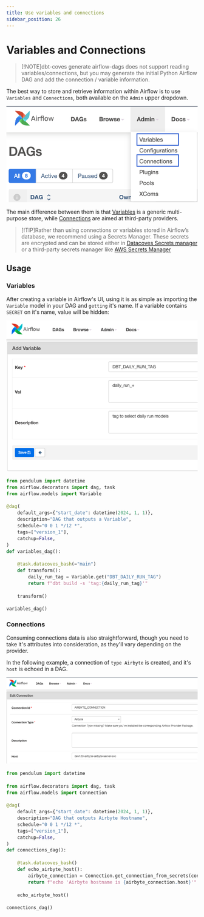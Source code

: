 ```yaml
---
title: Use variables and connections
sidebar_position: 26
---
```


# Variables and Connections

>[!NOTE]dbt-coves generate airflow-dags does not support reading variables/connections, but you may generate the initial Python Airflow DAG and add the connection / variable information.

The best way to store and retrieve information within Airflow is to use `Variables` and `Connections`, both available on the `Admin` upper dropdown.

![select More](./assets/variables_connections_ui.png)

The main difference between them is that [Variables](https://airflow.apache.org/docs/apache-airflow/2.3.1/howto/variable.html) is a generic multi-purpose store, while [Connections](https://airflow.apache.org/docs/apache-airflow/2.3.1/howto/connection.html) are aimed at third-party providers.

>[!TIP]Rather than using connections or variables stored in Airflow’s database, we recommend using a Secrets Manager. These secrets are encrypted and can be stored either in [Datacoves Secrets manager](/how-tos/airflow/use-datacoves-secrets-manager.md) or a third-party secrets manager like [AWS Secrets Manager](/how-tos/airflow/use-aws-secrets-manager)

## Usage

### Variables

After creating a variable in Airflow's UI, using it is as simple as importing the `Variable` model in your DAG and `getting` it's name. If a variable contains `SECRET` on it's name, value will be hidden:


![select More](./assets/variable_creation.png)

```python
from pendulum import datetime
from airflow.decorators import dag, task
from airflow.models import Variable

@dag(
    default_args={"start_date": datetime(2024, 1, 1)},
    description="DAG that outputs a Variable",
    schedule="0 0 1 */12 *",
    tags=["version_1"],
    catchup=False,
)
def variables_dag():

    @task.datacoves_bash(="main")
    def transform():
        daily_run_tag = Variable.get("DBT_DAILY_RUN_TAG") 
        return f"dbt build -s 'tag:{daily_run_tag}'"

    transform()

variables_dag()
```

### Connections

Consuming connections data is also straightforward, though you need to take it's attributes into consideration, as they'll vary depending on the provider.

In the following example, a connection of `type Airbyte` is created, and it's `host` is echoed in a DAG.

![select More](./assets/connection_creation.png)

```python
from pendulum import datetime

from airflow.decorators import dag, task
from airflow.models import Connection

@dag(
    default_args={"start_date": datetime(2024, 1, 1)},
    description="DAG that outputs Airbyte Hostname",
    schedule="0 0 1 */12 *",
    tags=["version_1"],
    catchup=False,
)
def connections_dag():
    
    @task.datacoves_bash()
    def echo_airbyte_host():
        airbyte_connection = Connection.get_connection_from_secrets(conn_id="AIRBYTE_CONNECTION") 
        return f"echo 'Airbyte hostname is {airbyte_connection.host}'"

    echo_airbyte_host()

connections_dag()
```
